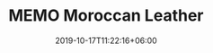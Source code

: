 ---
title: "MEMO Moroccan Leather"
category: "Memo"
date: 2019-10-17T11:22:16+06:00
draft: false

# meta description
description : "75 ml" 


# product Price
price: "225"

# Product Short Description
shortDescription: "Iris colours, inspired by the indigo alleys of Chefchaouen, in Morocco, it combines the floral character of iris fields and the fresh breeze of orange blossoms with a warm touch of musk and tonka bean, to reveal a leather accord and an exceptional fragrance. Lively and deep.  **75ml-EDP-UNISEX**"

#product ID
productID: "4"

# type must be "products"
type: "products"

# product Images
# first image will be shown in the product page
images:
  - image: "images/products/memo/Memo_5.jpg"
 
---